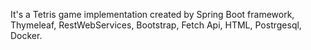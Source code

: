 It's a Tetris game implementation created by Spring Boot framework, Thymeleaf, RestWebServices, Bootstrap, Fetch Api, HTML, Postrgesql, Docker.
